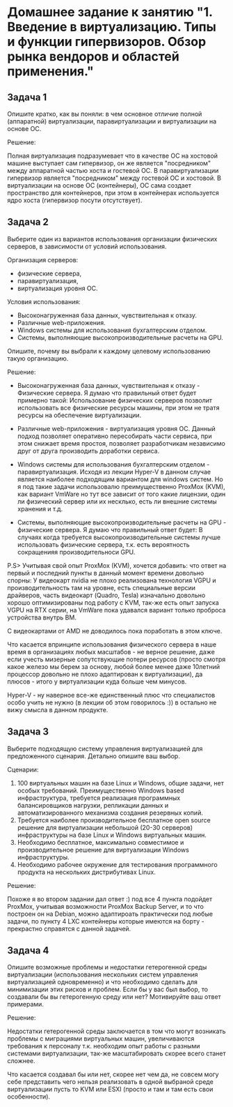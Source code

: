 # Домашнее задание к занятию "1. Введение в виртуализацию. Типы и функции гипервизоров. Обзор рынка вендоров и областей применения."
## Задача 1
Опишите кратко, как вы поняли: в чем основное отличие полной (аппаратной) виртуализации, паравиртуализации и виртуализации на основе ОС.

Решение:

Полная виртуализация подразумевает что в качестве ОС на хостовой машине выступает сам гипервизор, 
он же является "посредником" между аппаратной частью хоста и гостевой ОС. 
В паравиртуализации гипервизор является "посредником" между гостевой ОС и хостовой. 
В виртуализации на основе ОС (контейнеры), ОС сама создает пространство для контейнеров, при этом в контейнерах используется ядро хоста (гипервизор посути отсутствует).

## Задача 2
Выберите один из вариантов использования организации физических серверов, в зависимости от условий использования.

Организация серверов:

* физические сервера,
* паравиртуализация,
* виртуализация уровня ОС.

Условия использования:

* Высоконагруженная база данных, чувствительная к отказу.
* Различные web-приложения.
* Windows системы для использования бухгалтерским отделом.
* Системы, выполняющие высокопроизводительные расчеты на GPU.

Опишите, почему вы выбрали к каждому целевому использованию такую организацию.

Решение: 

* Высоконагруженная база данных, чувствительная к отказу - Физические сервера. Я думаю что правильный ответ будет примерно такой: Использование физических серверов позволит использовать 
все физические ресурсы машины, при этом не тратя ресурсы на обеспечение виртуализации.

* Различные web-приложения - виртуализация уровня ОС. Данный подход позволяет оперативно пересобирать части сервиса, при этом снижает время простоя, 
позволяет разработчикам независимо друг от друга производить доработки сервиса.

* Windows системы для использования бухгалтерским отделом - паравиртуализация. Исходя из лекции Hyper-V в данном случае является наиболее подходящим вариантом для windows систем. 
Но я под такие задачи использовалю преимущественно ProxMox (KVM), как вариант VmWare но тут все зависит от того какие лицензии, один ли физический сервер или их несклько, есть ли внешние 
системы хранения и т.д.

* Системы, выполняющие высокопроизводительные расчеты на GPU - физические сервера. Я думаю что правильный ответ будет: В случаях когда требуется высокопроизводительные системы лучше 
использовать физические сервера, т.к. есть вероятность сокращенияя производительноси GPU. 

P.S> Учитывая свой опыт ProxMox (KVM), хочется добавить: что ответ на первый и последний пункты в данный момент времени довольно спорны:
У видеокарт nvidia не плохо реализована технология VGPU и производительность там на уровне, есть специальные версии драйверов, 
часть видеокарт (Quadro, Tesla) изначально довольно хорошо оптимизированы под работу с KVM, так-же есть опыт запуска VGPU на RTX серии, 
на VmWare пока удавался вариант только проброса устройства внутрь ВМ. 

С видеокартами от AMD не доводилось пока поработать в этом ключе.

Что касается впринципе использования физического сервера в наше время в организациях любых масштабов -  не верное решение, даже если учесть мизерные сопутствующие потери ресурсов (просто смотря какое железо
мы берем за основу, любой более менее даже 10летний процессор довольно не плохо адаптирован к виртуализации), да плюсов - итого у виртуализации куда больше чем минусов.

Hyper-V - ну наверное все-же единственный плюс что специалистов особо учить не нужно (в лекции об этом говорилось :)) в остально не вижу смысла в данном продукте.

## Задача 3

Выберите подходящую систему управления виртуализацией для предложенного сценария. Детально опишите ваш выбор.

Сценарии:

1. 100 виртуальных машин на базе Linux и Windows, общие задачи, нет особых требований. Преимущественно Windows based инфраструктура, требуется реализация программных балансировщиков нагрузки, репликации данных и автоматизированного механизма создания резервных копий.
2. Требуется наиболее производительное бесплатное open source решение для виртуализации небольшой (20-30 серверов) инфраструктуры на базе Linux и Windows виртуальных машин.
3. Необходимо бесплатное, максимально совместимое и производительное решение для виртуализации Windows инфраструктуры.
4. Необходимо рабочее окружение для тестирования программного продукта на нескольких дистрибутивах Linux.

Решение: 

Похоже я во втором задании дал ответ :) под все 4 пункта подойдет ProxMox, учитывая возможности ProxMox Backup Server, и то что построен он на Debian, можно адаптироать практически под любые задачи, 
по пункту 4 LXC контейнеры которые имеются на борту - прекрастно справятся с данной задачей.

## Задача 4

Опишите возможные проблемы и недостатки гетерогенной среды виртуализации (использования нескольких систем управления виртуализацией одновременно) и что необходимо сделать для минимизации этих рисков и проблем. Если бы у вас был выбор, то создавали бы вы гетерогенную среду или нет? Мотивируйте ваш ответ примерами.

Решение:

Недостатки гетерогенной среды заключается в том что могут возникать проблемы с миграциями виртуальных машин, увеличиваются требования к персоналу т.к. 
необходим опыт работы с разными системами виртуализации, так-же масштабировать скорее всего станет сложнее.

Что касается создавал бы или нет, скорее нет чем да, не совсем могу себе представить чего нельзя реализовать в одной выбраной среде виртуализации пусть то KVM или ESXI (просто и там и там есть свои особенности).

